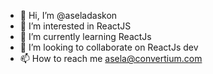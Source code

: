 - 👋 Hi, I’m @aseladaskon
- 👀 I’m interested in ReactJS
- 🌱 I’m currently learning ReactJs
- 💞️ I’m looking to collaborate on ReactJs dev
- 📫 How to reach me asela@convertium.com

<!---
aseladaskon/aseladaskon is a ✨ special ✨ repository because its `README.md` (this file) appears on your GitHub profile.
You can click the Preview link to take a look at your changes.
--->
